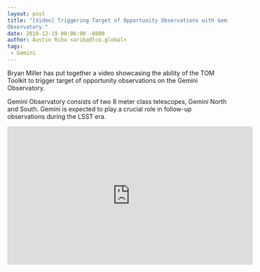 ```yaml
---
layout: post
title: "[Video] Triggering Target of Opportunity Observations with Gemini
Observatory."
date: 2018-12-19 00:06:00 -0800
author: Austin Riba <ariba@lco.global>
tags:
 - Gemini
---
```


Bryan Miller has put together a video showcasing the ability of the TOM Toolkit to
trigger target of opportunity observations on the Gemini Observatory.

Gemini Observatory consists of two 8 meter class telescopes, Gemini North and
South. Gemini is expected to play a crucial role in follow-up observations during
the LSST era.

<iframe width="560" height="315" src="https://www.youtube.com/embed/PC_5kmSdZBU" frameborder="0" allow="accelerometer; autoplay; encrypted-media; gyroscope; picture-in-picture" allowfullscreen></iframe>
